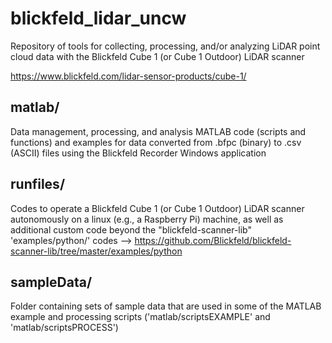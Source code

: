 # blickfeld_lidar_uncw

Repository of tools for collecting, processing, and/or analyzing LiDAR point cloud data with the Blickfeld Cube 1 (or Cube 1 Outdoor) LiDAR scanner

https://www.blickfeld.com/lidar-sensor-products/cube-1/


matlab/
-------
Data management, processing, and analysis MATLAB code (scripts and functions) and examples for data converted from .bfpc (binary) to .csv (ASCII) files using the Blickfeld Recorder Windows application


runfiles/
---------
Codes to operate a Blickfeld Cube 1 (or Cube 1 Outdoor) LiDAR scanner autonomously on a linux (e.g., a Raspberry Pi) machine, as well as additional custom code beyond the "blickfeld-scanner-lib" 'examples/python/' codes --> https://github.com/Blickfeld/blickfeld-scanner-lib/tree/master/examples/python


sampleData/
-----------
Folder containing sets of sample data that are used in some of the MATLAB example and processing scripts ('matlab/scriptsEXAMPLE' and 'matlab/scriptsPROCESS')

